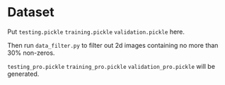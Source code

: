 # Dataset

Put `testing.pickle` `training.pickle` `validation.pickle` here.

Then run `data_filter.py` to filter out 2d images containing no more than 30% non-zeros.

`testing_pro.pickle` `training_pro.pickle` `validation_pro.pickle` will be generated.